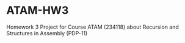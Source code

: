 # ATAM-HW3
Homework 3 Project for Course ATAM (234118) about Recursion and Structures in Assembly (PDP-11)

